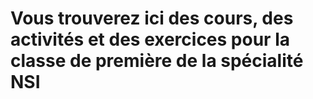 # Vous trouverez ici des cours, des activités et des exercices pour la classe de première de la spécialité NSI
